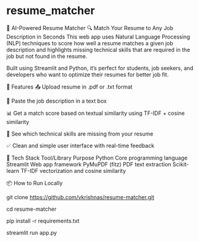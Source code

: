 # resume_matcher  


📄 AI-Powered Resume Matcher 🔍 Match Your Resume to Any Job Description in Seconds This web app uses Natural Language Processing (NLP) techniques to score how well a resume matches a given job description and highlights missing technical skills that are required in the job but not found in the resume.

Built using Streamlit and Python, it’s perfect for students, job seekers, and developers who want to optimize their resumes for better job fit.


🚀 Features 📤 Upload resume in .pdf or .txt format


📝 Paste the job description in a text box



📊 Get a match score based on textual similarity using TF-IDF + cosine similarity



🧩 See which technical skills are missing from your resume



✅ Clean and simple user interface with real-time feedback



🧠 Tech Stack Tool/Library Purpose Python Core programming language Streamlit Web app framework PyMuPDF (fitz) PDF text extraction Scikit-learn TF-IDF vectorization and cosine similarity



📦 How to Run Locally


git clone https://github.com/vkrishnas/resume-matcher.git


cd resume-matcher


pip install -r requirements.txt


streamlit run app.py

